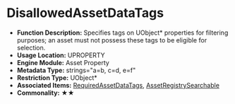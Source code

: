 # DisallowedAssetDataTags

- **Function Description:** Specifies tags on UObject* properties for filtering purposes; an asset must not possess these tags to be eligible for selection.
- **Usage Location:** UPROPERTY
- **Engine Module:** Asset Property
- **Metadata Type:** strings="a=b, c=d, e=f"
- **Restriction Type:** UObject*
- **Associated Items:** [RequiredAssetDataTags](RequiredAssetDataTags/RequiredAssetDataTags.md), [AssetRegistrySearchable](../../Specifier/UPROPERTY/Asset/AssetRegistrySearchable/AssetRegistrySearchable.md)
- **Commonality:** ★★